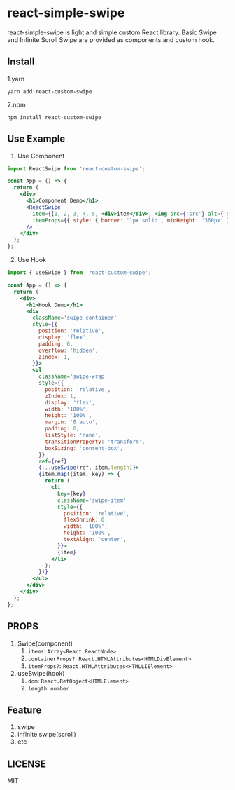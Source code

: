 # react-simple-swipe

react-simple-swipe is light and simple custom React library.
Basic Swipe and Infinite Scroll Swipe are provided as components and custom hook.

## Install

1.yarn

```shell
yarn add react-custom-swipe
```

2.npm

```shell
npm install react-custom-swipe
```

## Use Example

1. Use Component

```jsx
import ReactSwipe from 'react-custom-swipe';

const App = () => {
  return (
    <div>
      <h1>Component Demo</h1>
      <ReactSwipe
        item={[1, 2, 3, 4, 5, <div>item</div>, <img src={'src'} alt={'src'} />]}
        itemProps={{ style: { border: '1px solid', minHeight: '360px' } }}
      />
    </div>
  );
};
```

2. Use Hook

```jsx
import { useSwipe } from 'react-custom-swipe';

const App = () => {
  return (
    <div>
      <h1>Hook Demo</h1>
      <div
        className='swipe-container'
        style={{
          position: 'relative',
          display: 'flex',
          padding: 0,
          overflow: 'hidden',
          zIndex: 1,
        }}>
        <ul
          className='swipe-wrap'
          style={{
            position: 'relative',
            zIndex: 1,
            display: 'flex',
            width: '100%',
            height: '100%',
            margin: '0 auto',
            padding: 0,
            listStyle: 'none',
            transitionProperty: 'transform',
            boxSizing: 'content-box',
          }}
          ref={ref}
          {...useSwipe(ref, item.length)}>
          {item.map((item, key) => {
            return (
              <li
                key={key}
                className='swipe-item'
                style={{
                  position: 'relative',
                  flexShrink: 0,
                  width: '100%',
                  height: '100%',
                  textAlign: 'center',
                }}>
                {item}
              </li>
            );
          })}
        </ul>
      </div>
    </div>
  );
};
```

## PROPS

1. Swipe(component)
   1. `items`: `Array<React.ReactNode>`
   2. `containerProps?`: `React.HTMLAttributes<HTMLDivElement>`
   3. `itemProps?`: `React.HTMLAttributes<HTMLLIElement>`
2. useSwipe(hook)
   1. `dom`: `React.RefObject<HTMLElement>`
   2. `length`: `number`

## Feature

1. swipe
2. infinite swipe(scroll)
3. etc

## LICENSE

MIT
